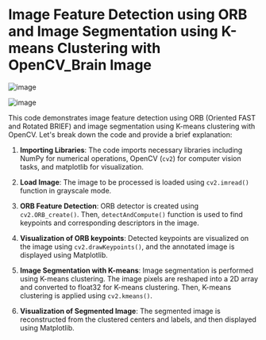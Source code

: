 # Image Feature Detection using ORB and Image Segmentation using K-means Clustering with OpenCV_Brain Image

![image](https://github.com/TITHI-KHAN/Image-Feature-Detection-using-ORB-and-Image-Segmentation-using-K-means-Clustering-with-OpenCV/assets/65033964/6621940f-976a-4fca-bfd2-e30ead8c88a3)

![image](https://github.com/TITHI-KHAN/Image-Feature-Detection-using-ORB-and-Image-Segmentation-using-K-means-Clustering-with-OpenCV/assets/65033964/0a87cbf1-bbeb-4d61-afdf-69805475a65a)

This code demonstrates image feature detection using ORB (Oriented FAST and Rotated BRIEF) and image segmentation using K-means clustering with OpenCV. Let's break down the code and provide a brief explanation:

1. **Importing Libraries**: The code imports necessary libraries including NumPy for numerical operations, OpenCV (`cv2`) for computer vision tasks, and matplotlib for visualization.

2. **Load Image**: The image to be processed is loaded using `cv2.imread()` function in grayscale mode.

3. **ORB Feature Detection**: ORB detector is created using `cv2.ORB_create()`. Then, `detectAndCompute()` function is used to find keypoints and corresponding descriptors in the image.

4. **Visualization of ORB keypoints**: Detected keypoints are visualized on the image using `cv2.drawKeypoints()`, and the annotated image is displayed using Matplotlib.

5. **Image Segmentation with K-means**: Image segmentation is performed using K-means clustering. The image pixels are reshaped into a 2D array and converted to float32 for K-means clustering. Then, K-means clustering is applied using `cv2.kmeans()`.

6. **Visualization of Segmented Image**: The segmented image is reconstructed from the clustered centers and labels, and then displayed using Matplotlib.

